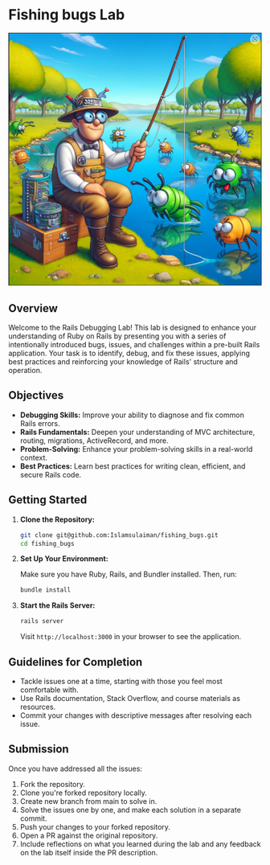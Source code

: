 # Fishing bugs Lab

![Fishing](app/assets/images/fishing_bugs.png "Fishing bugs")

## Overview

Welcome to the Rails Debugging Lab! This lab is designed to enhance your understanding of Ruby on Rails by presenting you with a series of intentionally introduced bugs, issues, and challenges within a pre-built Rails application. Your task is to identify, debug, and fix these issues, applying best practices and reinforcing your knowledge of Rails' structure and operation.

## Objectives

- **Debugging Skills:** Improve your ability to diagnose and fix common Rails errors.
- **Rails Fundamentals:** Deepen your understanding of MVC architecture, routing, migrations, ActiveRecord, and more.
- **Problem-Solving:** Enhance your problem-solving skills in a real-world context.
- **Best Practices:** Learn best practices for writing clean, efficient, and secure Rails code.

## Getting Started

1. **Clone the Repository:**

    ```bash
    git clone git@github.com:Islamsulaiman/fishing_bugs.git
    cd fishing_bugs
    ```

2. **Set Up Your Environment:**

    Make sure you have Ruby, Rails, and Bundler installed. Then, run:

    ```bash
    bundle install
    ```


3. **Start the Rails Server:**

    ```bash
    rails server
    ```

    Visit `http://localhost:3000` in your browser to see the application.


## Guidelines for Completion

- Tackle issues one at a time, starting with those you feel most comfortable with.
- Use Rails documentation, Stack Overflow, and course materials as resources.
- Commit your changes with descriptive messages after resolving each issue.

## Submission

Once you have addressed all the issues:

1. Fork the repository.
2. Clone you're forked repository locally.
3. Create new branch from main to solve in.
4. Solve the issues one by one, and make each solution in a separate commit.
5. Push your changes to your forked repository.
6. Open a PR against the original repository.
7. Include reflections on what you learned during the lab and any feedback on the lab itself inside the PR description.